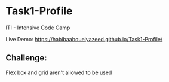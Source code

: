 # Task1-Profile
ITI - Intensive Code Camp

Live Demo: https://habibaabouelyazeed.github.io/Task1-Profile/


## Challenge:
  Flex box and grid aren't allowed to be used
